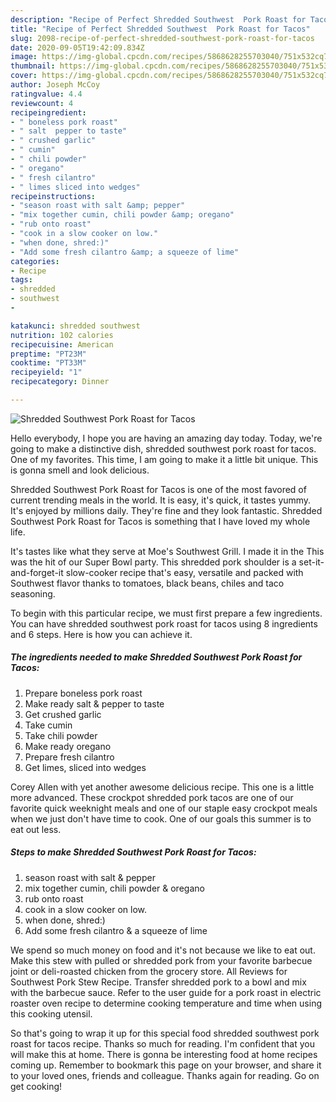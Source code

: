 ```yaml
---
description: "Recipe of Perfect Shredded Southwest  Pork Roast for Tacos"
title: "Recipe of Perfect Shredded Southwest  Pork Roast for Tacos"
slug: 2098-recipe-of-perfect-shredded-southwest-pork-roast-for-tacos
date: 2020-09-05T19:42:09.834Z
image: https://img-global.cpcdn.com/recipes/5868628255703040/751x532cq70/shredded-southwest-pork-roast-for-tacos-recipe-main-photo.jpg
thumbnail: https://img-global.cpcdn.com/recipes/5868628255703040/751x532cq70/shredded-southwest-pork-roast-for-tacos-recipe-main-photo.jpg
cover: https://img-global.cpcdn.com/recipes/5868628255703040/751x532cq70/shredded-southwest-pork-roast-for-tacos-recipe-main-photo.jpg
author: Joseph McCoy
ratingvalue: 4.4
reviewcount: 4
recipeingredient:
- " boneless pork roast"
- " salt  pepper to taste"
- " crushed garlic"
- " cumin"
- " chili powder"
- " oregano"
- " fresh cilantro"
- " limes sliced into wedges"
recipeinstructions:
- "season roast with salt &amp; pepper"
- "mix together cumin, chili powder &amp; oregano"
- "rub onto roast"
- "cook in a slow cooker on low."
- "when done, shred:)"
- "Add some fresh cilantro &amp; a squeeze of lime"
categories:
- Recipe
tags:
- shredded
- southwest
- 

katakunci: shredded southwest  
nutrition: 102 calories
recipecuisine: American
preptime: "PT23M"
cooktime: "PT33M"
recipeyield: "1"
recipecategory: Dinner

---
```



![Shredded Southwest  Pork Roast for Tacos](https://img-global.cpcdn.com/recipes/5868628255703040/751x532cq70/shredded-southwest-pork-roast-for-tacos-recipe-main-photo.jpg)

Hello everybody, I hope you are having an amazing day today. Today, we're going to make a distinctive dish, shredded southwest  pork roast for tacos. One of my favorites. This time, I am going to make it a little bit unique. This is gonna smell and look delicious.

Shredded Southwest  Pork Roast for Tacos is one of the most favored of current trending meals in the world. It is easy, it's quick, it tastes yummy. It's enjoyed by millions daily. They're fine and they look fantastic. Shredded Southwest  Pork Roast for Tacos is something that I have loved my whole life.

It&#39;s tastes like what they serve at Moe&#39;s Southwest Grill. I made it in the This was the hit of our Super Bowl party. This shredded pork shoulder is a set-it-and-forget-it slow-cooker recipe that&#39;s easy, versatile and packed with Southwest flavor thanks to tomatoes, black beans, chiles and taco seasoning.


To begin with this particular recipe, we must first prepare a few ingredients. You can have shredded southwest  pork roast for tacos using 8 ingredients and 6 steps. Here is how you can achieve it.

<!--inarticleads1-->

##### The ingredients needed to make Shredded Southwest  Pork Roast for Tacos:

1. Prepare  boneless pork roast
1. Make ready  salt &amp; pepper to taste
1. Get  crushed garlic
1. Take  cumin
1. Take  chili powder
1. Make ready  oregano
1. Prepare  fresh cilantro
1. Get  limes, sliced into wedges


Corey Allen with yet another awesome delicious recipe. This one is a little more advanced. These crockpot shredded pork tacos are one of our favorite quick weeknight meals and one of our staple easy crockpot meals when we just don&#39;t have time to cook. One of our goals this summer is to eat out less. 

<!--inarticleads2-->

##### Steps to make Shredded Southwest  Pork Roast for Tacos:

1. season roast with salt &amp; pepper
1. mix together cumin, chili powder &amp; oregano
1. rub onto roast
1. cook in a slow cooker on low.
1. when done, shred:)
1. Add some fresh cilantro &amp; a squeeze of lime


We spend so much money on food and it&#39;s not because we like to eat out. Make this stew with pulled or shredded pork from your favorite barbecue joint or deli-roasted chicken from the grocery store. All Reviews for Southwest Pork Stew Recipe. Transfer shredded pork to a bowl and mix with the barbecue sauce. Refer to the user guide for a pork roast in electric roaster oven recipe to determine cooking temperature and time when using this cooking utensil. 

So that's going to wrap it up for this special food shredded southwest  pork roast for tacos recipe. Thanks so much for reading. I'm confident that you will make this at home. There is gonna be interesting food at home recipes coming up. Remember to bookmark this page on your browser, and share it to your loved ones, friends and colleague. Thanks again for reading. Go on get cooking!

